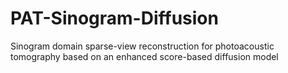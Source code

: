 # PAT-Sinogram-Diffusion
Sinogram domain sparse-view reconstruction for photoacoustic tomography based on an enhanced score-based diffusion model
